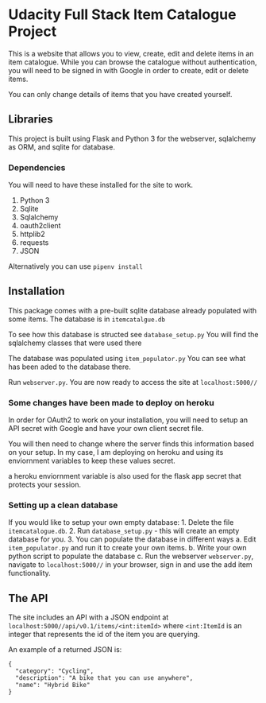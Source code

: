 # Udacity Full Stack Item Catalogue Project

This is a website that allows you to view, create, edit and delete items in an item catalogue. While you can browse the catalogue without authentication, you will need to be signed in with Google in order to create, edit or delete items.

You can only change details of items that you have created yourself.

## Libraries
This project is built using Flask and Python 3 for the webserver, sqlalchemy as ORM, and sqlite for database.

### Dependencies
You will need to have these installed for the site to work.

1. Python 3
2. Sqlite
3. Sqlalchemy
4. oauth2client
5. httplib2
6. requests
7. JSON

Alternatively you can use `pipenv install`

## Installation
This package comes with a pre-built sqlite database already populated with some items. The database is in `itemcatalgue.db`

To see how this database is structed see `database_setup.py` You will find the sqlalchemy classes that were used there

The database was populated using `item_populator.py` You can see what has been aded to the database there.

Run `webserver.py`. You are now ready to access the site at `localhost:5000//`

### Some changes have been made to deploy on heroku

In order for OAuth2 to work on your installation, you will need to setup an API secret with Google and have your own client secret file. 

You will then need to change where the server finds this information based on your setup. In my case, I am deploying on heroku and using its enviornment variables to keep these values secret. 

a heroku enviornment variable is also used for the flask app secret that protects your session.


### Setting up a clean database
If you would like to setup your own empty database:
    1. Delete the file `itemcatalogue.db`.
    2. Run `database_setup.py` - this will create an empty database for you.
    3. You can populate the database in different ways
        a. Edit `item_populator.py` and run it to create your own items.
        b. Write your own python script to populate the database
        c. Run the webserver `webserver.py`, navigate to `localhost:5000//` in your browser, sign in and use the add item functionality.

## The API
The site includes an API with a JSON endpoint at `localhost:5000//api/v0.1/items/<int:itemId>` where `<int:ItemId` is an integer that represents the id of the item you are querying. 

An example of a returned JSON is:

```
{
  "category": "Cycling",
  "description": "A bike that you can use anywhere",
  "name": "Hybrid Bike"
}
```
